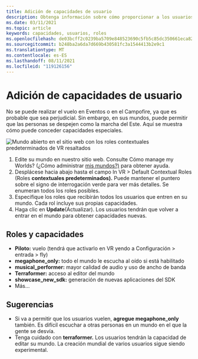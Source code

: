 ```yaml
---
title: Adición de capacidades de usuario
description: Obtenga información sobre cómo proporcionar a los usuarios capacidades especiales en los eventos AltspaceVR.
ms.date: 03/11/2021
ms.topic: article
keywords: capacidades, usuarios, roles
ms.openlocfilehash: de03bcff2c0239ba5709e848523690c5fb5c85dc350661eca822094d21b87785
ms.sourcegitcommit: b248ba2a6da7d669b430581fc3a1544413b2e9c1
ms.translationtype: MT
ms.contentlocale: es-ES
ms.lasthandoff: 08/11/2021
ms.locfileid: "119126156"
---
```

# <a name="adding-user-abilities"></a>Adición de capacidades de usuario

No se puede realizar el vuelo en Eventos o en el Campofire, ya que es probable que sea perjudicial. Sin embargo, en sus mundos, puede permitir que las personas se despejen como la marcha del Este. Aquí se muestra cómo puede conceder capacidades especiales.

![Mundo abierto en el sitio web con los roles contextuales predeterminados de VR resaltados](images/contextual_roles.png)

1. Edite su mundo en nuestro sitio web. Consulte Cómo manage my Worlds? (¿Cómo administrar [mis mundos?)](managing-worlds.md) para obtener ayuda.
2. Desplácese hacia abajo hasta el campo In VR > Default Contextual Roles (Roles **contextuales predeterminados).** Puede mantener el puntero sobre el signo de interrogación verde para ver más detalles. Se enumeran todos los roles posibles.
3. Especifique los roles que recibirán todos los usuarios que entren en su mundo. Cada rol incluye sus propias capacidades.
4. Haga clic en **Update**(Actualizar). Los usuarios tendrán que volver a entrar en el mundo para obtener capacidades nuevas.

## <a name="roles-and-abilities"></a>Roles y capacidades

* **Piloto:** vuelo (tendrá que activarlo en VR yendo a Configuración > entrada > fly)
* **megaphone_only:** todo el mundo le escucha al oído si está habilitado
* **musical_performer:** mayor calidad de audio y uso de ancho de banda
* **Terraformer:** acceso al editor del mundo
* **showcase_new_sdk:** generación de nuevas aplicaciones del SDK
* Más...

## <a name="tips"></a>Sugerencias

* Si va a permitir que los usuarios vuelen, **agregue megaphone_only** también. Es difícil escuchar a otras personas en un mundo en el que la gente se desvía.
* Tenga cuidado con **terraformer.** Los usuarios tendrán la capacidad de editar su mundo. La creación mundial de varios usuarios sigue siendo experimental.